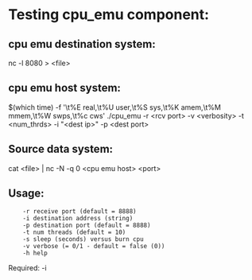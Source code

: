 # Testing cpu_emu component:

## cpu emu destination system:

nc -l 8080 > \<file> 


## cpu emu host system:

$(which time) -f '\t%E real,\t%U user,\t%S sys,\t%K amem,\t%M mmem,\t%W swps,\t%c cws' ./cpu_emu -r \<rcv port> -v \<verbosity> -t \<num_thrds> -i "\<dest ip>" -p \<dest port> 


## Source data system:

cat \<file> | nc -N -q 0 \<cpu emu host> \<port> 

## Usage: 

        -r receive port (default = 8888)  
        -i destination address (string)  
        -p destination port (default = 8888)  
        -t num threads (default = 10)  
        -s sleep (seconds) versus burn cpu  
        -v verbose (= 0/1 - default = false (0))  
        -h help 

Required: -i
